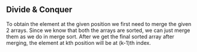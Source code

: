 ## Divide & Conquer

To obtain the element at the given position we first need to merge the given 2 arrays.
Since we know that both the arrays are sorted, we can just merge them as we do in merge sort.
After we get the final sorted array after merging, the element at kth position will be at (k-1)th index.
